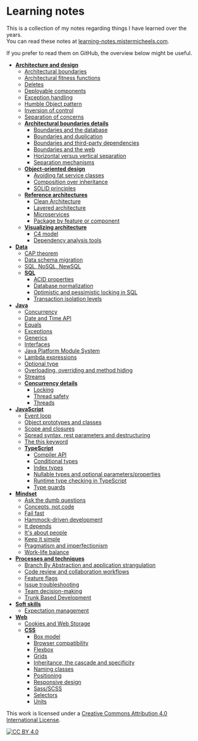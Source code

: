 # Learning notes

This is a collection of my notes regarding things I have learned over the years.  
You can read these notes at [learning-notes.mistermicheels.com](https://learning-notes.mistermicheels.com/).

If you prefer to read them on GitHub, the overview below might be useful.

<!-- tree generated by markdown-notes-tree starts here -->

-   [**Architecture and design**](architecture-design/README.md)
    -   [Architectural boundaries](architecture-design/Architectural-boundaries.md)
    -   [Architectural fitness functions](architecture-design/Architectural-fitness-functions.md)
    -   [Deletes](architecture-design/Deletes.md)
    -   [Deployable components](architecture-design/Deployable-components.md)
    -   [Exception handling](architecture-design/Exception-handling.md)
    -   [Humble Object pattern](architecture-design/Humble-Object-pattern.md)
    -   [Inversion of control](architecture-design/Inversion-of-control.md)
    -   [Separation of concerns](architecture-design/Separation-of-concerns.md)
    -   [**Architectural boundaries details**](architecture-design/architectural-boundaries-details/README.md)
        -   [Boundaries and the database](architecture-design/architectural-boundaries-details/Boundaries-database.md)
        -   [Boundaries and duplication](architecture-design/architectural-boundaries-details/Boundaries-duplication.md)
        -   [Boundaries and third-party dependencies](architecture-design/architectural-boundaries-details/Boundaries-third-party-dependencies.md)
        -   [Boundaries and the web](architecture-design/architectural-boundaries-details/Boundaries-web.md)
        -   [Horizontal versus vertical separation](architecture-design/architectural-boundaries-details/Horizontal-vertical-separation.md)
        -   [Separation mechanisms](architecture-design/architectural-boundaries-details/Separation-mechanisms.md)
    -   [**Object-oriented design**](architecture-design/oo-design/README.md)
        -   [Avoiding fat service classes](architecture-design/oo-design/Avoiding-fat-service-classes.md)
        -   [Composition over inheritance](architecture-design/oo-design/Composition-over-inheritance.md)
        -   [SOLID principles](architecture-design/oo-design/SOLID-principles.md)
    -   [**Reference architectures**](architecture-design/reference-architectures/README.md)
        -   [Clean Architecture](architecture-design/reference-architectures/Clean-Architecture.md)
        -   [Layered architecture](architecture-design/reference-architectures/Layered-architecture.md)
        -   [Microservices](architecture-design/reference-architectures/Microservices.md)
        -   [Package by feature or component](architecture-design/reference-architectures/Package-by-feature-or-component.md)
    -   [**Visualizing architecture**](architecture-design/visualizing-architecture/README.md)
        -   [C4 model](architecture-design/visualizing-architecture/C4-model.md)
        -   [Dependency analysis tools](architecture-design/visualizing-architecture/Dependency-analysis-tools.md)
-   [**Data**](data/README.md)
    -   [CAP theorem](data/CAP-theorem.md)
    -   [Data schema migration](data/Data-schema-migration.md)
    -   [SQL, NoSQL, NewSQL](data/SQL-NoSQL-NewSQL.md)
    -   [**SQL**](data/sql/README.md)
        -   [ACID properties](data/sql/ACID.md)
        -   [Database normalization](data/sql/Normalization.md)
        -   [Optimistic and pessimistic locking in SQL](data/sql/Optimistic-pessimistic-locking-SQL.md)
        -   [Transaction isolation levels](data/sql/Transaction-isolation-levels.md)
-   [**Java**](java/README.md)
    -   [Concurrency](java/Concurrency.md)
    -   [Date and Time API](java/Date-Time-API.md)
    -   [Equals](java/Equals.md)
    -   [Exceptions](java/Exceptions.md)
    -   [Generics](java/Generics.md)
    -   [Interfaces](java/Interfaces.md)
    -   [Java Platform Module System](java/Java-Platform-Module-System.md)
    -   [Lambda expressions](java/Lambda-expressions.md)
    -   [Optional type](java/Optional.md)
    -   [Overloading, overriding and method hiding](java/Overloading-overriding-method-hiding.md)
    -   [Streams](java/Streams.md)
    -   [**Concurrency details**](java/concurrency-details/README.md)
        -   [Locking](java/concurrency-details/Locking.md)
        -   [Thread safety](java/concurrency-details/Thread-safety.md)
        -   [Threads](java/concurrency-details/Threads.md)
-   [**JavaScript**](javascript/README.md)
    -   [Event loop](javascript/Event-loop.md)
    -   [Object prototypes and classes](javascript/Object-prototypes-classes.md)
    -   [Scope and closures](javascript/Scope-closures.md)
    -   [Spread syntax, rest parameters and destructuring](javascript/Spread-syntax-rest-parameters-destructuring.md)
    -   [The this keyword](javascript/This-keyword.md)
    -   [**TypeScript**](javascript/typescript/README.md)
        -   [Compiler API](javascript/typescript/Compiler-API.md)
        -   [Conditional types](javascript/typescript/Conditional-types.md)
        -   [Index types](javascript/typescript/Index-types.md)
        -   [Nullable types and optional parameters/properties](javascript/typescript/Nullable-types-optional-parameters-properties.md)
        -   [Runtime type checking in TypeScript](javascript/typescript/Runtime-type-checking.md)
        -   [Type guards](javascript/typescript/Type-guards.md)
-   [**Mindset**](mindset/README.md)
    -   [Ask the dumb questions](mindset/Ask-dumb-questions.md)
    -   [Concepts, not code](mindset/Concepts-not-code.md)
    -   [Fail fast](mindset/Fail-fast.md)
    -   [Hammock-driven development](mindset/Hammock-driven-development.md)
    -   [It depends](mindset/It-depends.md)
    -   [It's about people](mindset/Its-about-people.md)
    -   [Keep it simple](mindset/Keep-it-simple.md)
    -   [Pragmatism and imperfectionism](mindset/Pragmatism-imperfectionism.md)
    -   [Work-life balance](mindset/Work-life-balance.md)
-   [**Processes and techniques**](processes-techniques/README.md)
    -   [Branch By Abstraction and application strangulation](processes-techniques/Branch-by-abstraction-application-strangulation.md)
    -   [Code review and collaboration workflows](processes-techniques/Code-review-collaboration.md)
    -   [Feature flags](processes-techniques/Feature-flags.md)
    -   [Issue troubleshooting](processes-techniques/Issue-troubleshooting.md)
    -   [Team decision-making](processes-techniques/Team-decision-making.md)
    -   [Trunk Based Development](processes-techniques/Trunk-Based-Development.md)
-   [**Soft skills**](soft-skills/README.md)
    -   [Expectation management](soft-skills/Expectation-management.md)
-   [**Web**](web/README.md)
    -   [Cookies and Web Storage](web/Cookies-web-storage.md)
    -   [**CSS**](web/css/README.md)
        -   [Box model](web/css/Box-model.md)
        -   [Browser compatibility](web/css/Browser-compatibility.md)
        -   [Flexbox](web/css/Flexbox.md)
        -   [Grids](web/css/Grids.md)
        -   [Inheritance, the cascade and specificity](web/css/Inheritance-cascade-specificity.md)
        -   [Naming classes](web/css/Naming-classes.md)
        -   [Positioning](web/css/Positioning.md)
        -   [Responsive design](web/css/Responsive-design.md)
        -   [Sass/SCSS](web/css/Sass-SCSS.md)
        -   [Selectors](web/css/Selectors.md)
        -   [Units](web/css/Units.md)

<!-- tree generated by markdown-notes-tree ends here -->

This work is licensed under a [Creative Commons Attribution 4.0 International
License][cc-by].

[![CC BY 4.0][cc-by-image]][cc-by]

[cc-by]: http://creativecommons.org/licenses/by/4.0/

[cc-by-image]: https://i.creativecommons.org/l/by/4.0/88x31.png
